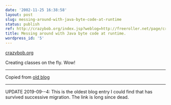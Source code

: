 ```yaml
---
date: '2002-11-25 16:38:58'
layout: post
slug: messing-around-with-java-byte-code-at-runtime
status: publish
ref: http://crazybob.org/index.jsp?weblog=http://freeroller.net/page/crazyboblee/20021117
title: Messing around with Java byte code at runtime.
wordpress_id: '5'
---
```


[crazybob.org](http://crazybob.org/index.jsp?weblog=http://freeroller.net/page/crazyboblee/20021117)


Creating classes on the fly.  Wow!


* * *


Copied from [old blog](http://web.archive.org/web/20030716195749/http://www.obrain.com/Eamonn/archives/000006.html)

* * *

UPDATE 2019-09--4: This is the oldest blog entry I could find that has survived successive migration. The link is long since dead.
